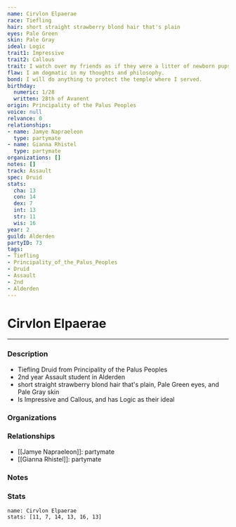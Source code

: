 ```yaml
---
name: Cirvlon Elpaerae
race: Tiefling
hair: short straight strawberry blond hair that's plain
eyes: Pale Green
skin: Pale Gray
ideal: Logic
trait1: Impressive
trait2: Callous
trait: I watch over my friends as if they were a litter of newborn pups.
flaw: I am dogmatic in my thoughts and philosophy.
bond: I will do anything to protect the temple where I served.
birthday:
  numeric: 1/28
  written: 28th of Avanent
origin: Principality of the Palus Peoples
voice: null
relvance: 0
relationships:
- name: Jamye Napraeleon
  type: partymate
- name: Gianna Rhistel
  type: partymate
organizations: []
notes: []
track: Assault
spec: Druid
stats:
  cha: 13
  con: 14
  dex: 7
  int: 13
  str: 11
  wis: 16
year: 2
guild: Alderden
partyID: 73
tags:
- Tiefling
- Principality_of_the_Palus_Peoples
- Druid
- Assault
- 2nd
- Alderden
---
```

# Cirvlon Elpaerae
---
### Description
- Tiefling Druid from Principality of the Palus Peoples
- 2nd year Assault student in Alderden
- short straight strawberry blond hair that's plain, Pale Green eyes, and Pale Gray skin
- Is Impressive and Callous, and has Logic as their ideal

### Organizations

### Relationships
- [[Jamye Napraeleon]]: partymate
- [[Gianna Rhistel]]: partymate

### Notes

### Stats
```statblock
name: Cirvlon Elpaerae
stats: [11, 7, 14, 13, 16, 13]
```